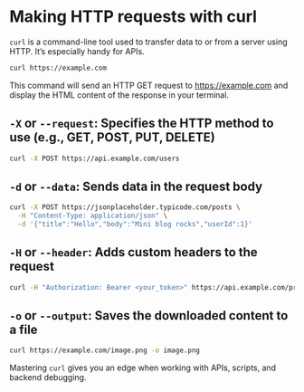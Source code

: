 # Making HTTP requests with curl

`curl` is a command-line tool used to transfer data to or from a server using HTTP. It’s especially handy for APIs.


```sh
curl https://example.com
```

This command will send an HTTP GET request to https://example.com and display the HTML content of the response in your terminal.

## `-X` or `--request`: Specifies the HTTP method to use (e.g., GET, POST, PUT, DELETE)

```sh
curl -X POST https://api.example.com/users
```

## `-d` or `--data`: Sends data in the request body

```sh
curl -X POST https://jsonplaceholder.typicode.com/posts \
  -H "Content-Type: application/json" \
  -d '{"title":"Hello","body":"Mini blog rocks","userId":1}'
```

## `-H` or `--header`: Adds custom headers to the request

```sh
curl -H "Authorization: Bearer <your_token>" https://api.example.com/profile
```

## `-o` or `--output`: Saves the downloaded content to a file

```sh
curl https://example.com/image.png -o image.png
```

Mastering `curl` gives you an edge when working with APIs, scripts, and backend debugging.